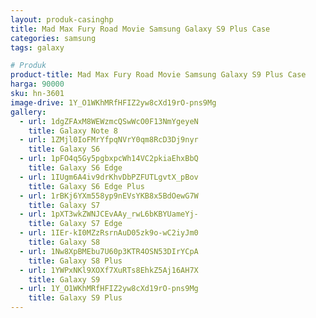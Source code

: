 ```yaml
---
layout: produk-casinghp
title: Mad Max Fury Road Movie Samsung Galaxy S9 Plus Case
categories: samsung
tags: galaxy

# Produk
product-title: Mad Max Fury Road Movie Samsung Galaxy S9 Plus Case
harga: 90000
sku: hn-3601
image-drive: 1Y_O1WKhMRfHFIZ2yw8cXd19rO-pns9Mg
gallery:
  - url: 1dgZFAxM8WEWzmcQSwWcO0F13NmYgeyeN
    title: Galaxy Note 8
  - url: 1ZMjl0IoFMrYfpqNVrY0qm8RcD3Dj9nyr
    title: Galaxy S6
  - url: 1pFO4q5Gy5pgbxpcWh14VC2pkiaEhxBbQ
    title: Galaxy S6 Edge
  - url: 1IUgm6A4iv9drKhvDbPZFUTLgvtX_pBov
    title: Galaxy S6 Edge Plus
  - url: 1rBKj6YXm558yp9nEVsYKB8x5BdOewG7W
    title: Galaxy S7
  - url: 1pXT3wkZWNJCEvAAy_rwL6bKBYUameYj-
    title: Galaxy S7 Edge
  - url: 1IEr-kI0MZzRsrnAuD05zk9o-wC2iyJm0
    title: Galaxy S8
  - url: 1Nw8XpBMEbu7U60p3KTR4OSN53DIrYCpA
    title: Galaxy S8 Plus
  - url: 1YWPxNKl9XOXf7XuRTs8EhkZ5Aj16AH7X
    title: Galaxy S9
  - url: 1Y_O1WKhMRfHFIZ2yw8cXd19rO-pns9Mg
    title: Galaxy S9 Plus
---
```

